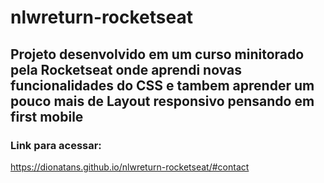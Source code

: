 # nlwreturn-rocketseat

## Projeto desenvolvido em um curso minitorado pela Rocketseat onde aprendi novas funcionalidades do CSS e tambem aprender um pouco mais de Layout responsivo pensando em first mobile

### Link para acessar:
https://dionatans.github.io/nlwreturn-rocketseat/#contact
